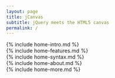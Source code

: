 ```yaml
---
layout: page
title: jCanvas
subtitle: jQuery meets the HTML5 canvas
permalink: /
---
```


<div id="home-intro" class="box column" markdown="1">
  {% include home-intro.md %}
</div>

<div id="home-features" class="box column left" markdown="1">
  {% include home-features.md %}
</div>

<div id="home-syntax" class="box column right" markdown="1">
  {% include home-syntax.md %}
</div>

<div id="home-about" class="box column" markdown="1">
  {% include home-about.md %}
</div>

<div class="clearfix"></div>

<div id="home-more" markdown="1">
  {% include home-more.md %}
</div>
